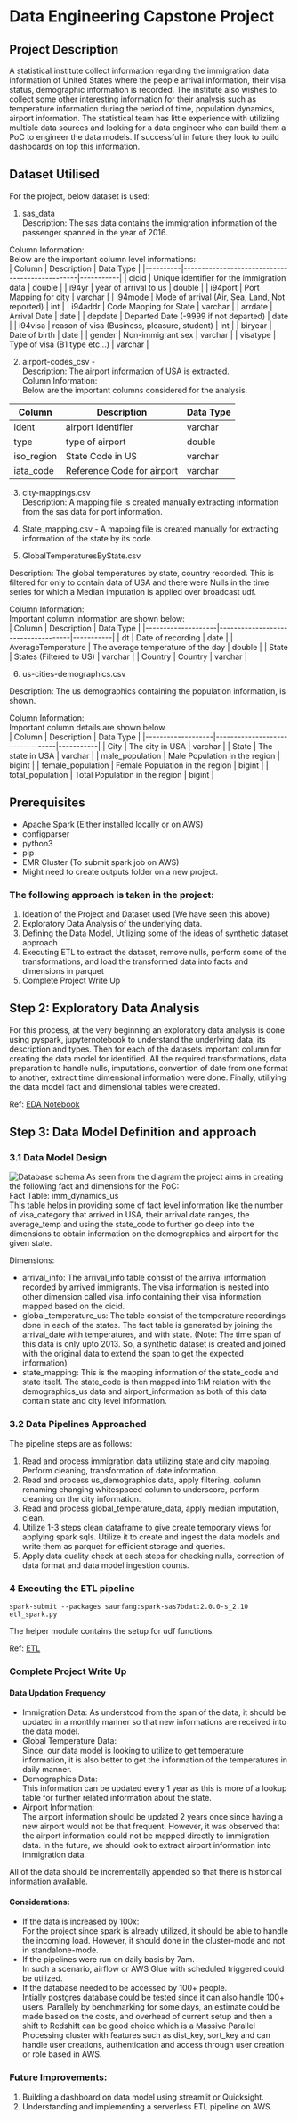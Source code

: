 # Data Engineering Capstone Project

## Project Description
A statistical institute collect information regarding the immigration data information of United States where the people arrival information, their visa status, demographic information is recorded. The institute also wishes to collect some other interesting information for their analysis such as temperature information during the period of time, population dynamics, airport information. The statistical team has little experience with utiliziing multiple data sources and looking for a data engineer who can build them a PoC to engineer the data models. If successful in future they look to build dashboards on top this information.

## Dataset Utilised
For the project, below dataset is used:  
1. sas_data  
Description: The sas data contains the immigration information of the passenger spanned in the year of 2016.  

Column Information:  
Below are the important column level informations:  
| Column   | Description                                    | Data Type |
|----------|------------------------------------------------|-----------|
| cicid    | Unique identifier for the immigration data     | double    |
| i94yr    | year of arrival to us                          | double    |
| i94port  | Port Mapping for city                          | varchar   |
| i94mode  | Mode of arrival (Air, Sea, Land, Not reported) | int       |
| i94addr  | Code Mapping for State                         | varchar   |
| arrdate  | Arrival Date                                   | date      |
| depdate  | Departed Date (-9999 if not departed)          | date      |
| i94visa  | reason of visa (Business, pleasure, student)   | int       |
| biryear  | Date of birth                                  | date      |
| gender   | Non-immigrant sex                              | varchar   |
| visatype | Type of visa (B1 type etc...)                  | varchar   |

2. airport-codes_csv -  
Description: The airport information of USA is extracted.   
Column Information:  
Below are the important columns considered for the analysis.  

| Column     | Description                | Data Type |
|------------|----------------------------|-----------|
| ident      | airport identifier         | varchar   |
| type       | type of airport            | double    |
| iso_region | State Code in US           | varchar   |
| iata_code  | Reference Code for airport | varchar   |

3. city-mappings.csv  
Description:  A mapping file is created manually extracting information from the sas data for port information.  

4. State_mapping.csv - A mapping file is created manually for extracting information of the state by its code.  

5. GlobalTemperaturesByState.csv  

Description:  The global temperatures by state, country recorded. This is filtered for only to contain data of USA and there were Nulls in the time series for which a Median imputation is applied over broadcast udf.  

Column Information:   
Important column information are shown below:  
| Column             | Description                        | Data Type |
|--------------------|------------------------------------|-----------|
| dt                 | Date of recording                  | date      |
| AverageTemperature | The average temperature of the day | double    |
| State              | States (Filtered to US)            | varchar   |
| Country            | Country                            | varchar   |


6. us-cities-demographics.csv  

Description: The us demographics containing the population information, is shown.  

Column Information:  
Important column details are shown below  
| Column            | Description                     | Data Type |
|-------------------|---------------------------------|-----------|
| City              | The city in USA                 | varchar   |
| State             | The state in USA                | varchar   |
| male_population   | Male Population in the region   | bigint    |
| female_population | Female Population in the region | bigint    |
| total_population  | Total Population in the region  | bigint    |

## Prerequisites
- Apache Spark (Either installed locally or on AWS)
- configparser
- python3
- pip
- EMR Cluster (To submit spark job on AWS)
- Might need to create outputs folder on a new project.  
### The following approach is taken in the project:  
1. Ideation of the Project and Dataset used (We have seen this above)
2. Exploratory Data Analysis of the underlying data.
3. Defining the Data Model, Utilizing some of the ideas of synthetic dataset approach
4. Executing ETL to extract the dataset, remove nulls, perform some of the transformations, and load the transformed data into facts and dimensions in parquet
5. Complete Project Write Up


## Step 2: Exploratory Data Analysis  
For this process, at the very beginning an exploratory data analysis is done using pyspark, jupyternotebook to understand the underlying data, its description and types. Then for each of the datasets important column for creating the data model for identified. All the required transformations, data preparation to handle nulls, imputations, convertion of date from one format to another, extract time dimensional information were done. Finally, utiliying the data model fact and dimensional tables were created.  

Ref: [EDA Notebook](spark_tranform_exploration/Exploration_NB.ipynb)

## Step 3: Data Model Definition and approach
### 3.1 Data Model Design

![Database schema](docs/assests/imm_dynamics_us.png)
As seen from the diagram the project aims in creating the following fact and dimensions for the PoC:  
Fact Table:  imm_dynamics_us  
This table helps in providing some of fact level information like the number of visa_category that arrived in USA, their arrival date ranges, the average_temp and using the state_code to further go deep into the dimensions to obtain information on the demographics and airport for the given state.  

Dimensions:  
- arrival_info:  The arrival_info table consist of the arrival information recorded by arrived immigrants. The visa information is nested into other dimension called visa_info containing their visa information mapped based on the cicid.  
- global_temperature_us: The table consist of the temperature recordings done in each of the states. The fact table is generated by joining the arrival_date with temperatures, and with state. (Note: The time span of this data is only upto 2013. So, a synthetic dataset is created and joined with the original data to extend the span to get the expected information)  
- state_mapping: This is the mapping information of the state_code and state itself. The state_code is then mapped into 1:M relation with the demographics_us data and airport_information as both of this data contain state and city level information.  

### 3.2 Data Pipelines Approached
The pipeline steps are as follows:  
1. Read and process immigration data utilizing state and city mapping. Perform cleaning, transformation of date information.  
2. Read and process us_demographics data, apply filtering, column renaming changing whitespaced column to underscore, perform cleaning on the city information.  
3. Read and process global_temperature_data, apply median imputation, clean.  
4. Utilize 1-3 steps clean dataframe to give create temporary views for applying spark sqls. Utilize it to create and ingest the data models and write them as parquet for efficient storage and queries.  
5. Apply data quality check at each steps for checking nulls, correction of data format and data model ingestion counts.    

### 4 Executing the ETL pipeline
```
spark-submit --packages saurfang:spark-sas7bdat:2.0.0-s_2.10 etl_spark.py 
```
The helper module contains the setup for udf functions.  

Ref: [ETL](etl_spark.py)

### Complete Project Write Up  
#### Data Updation Frequency  
- Immigration Data:
As understood from the span of the data, it should be updated in a monthly manner so that new informations are received into the data model.  
- Global Temperature Data:  
Since, our data model is looking to utilize to get temperature information, it is also better to get the information of the temperatures in daily manner.  
- Demographics Data:  
This information can be updated every 1 year as this is more of a lookup table for further related information about the state.  
- Airport Information:  
The airport information should be updated 2 years once since having a new airport would not be that frequent. However, it was observed that the airport information could not be mapped directly to immigration data. In the future, we should look to extract airport information into immigration data.  

All of the data should be incrementally appended so that there is historical information available.  

#### Considerations:  
- If the data is increased by 100x:  
For the project since spark is already utilized, it should be able to handle the incoming load. However, it should done in the cluster-mode and not in standalone-mode.  
- If the pipelines were run on daily basis by 7am.  
In such a scenario, airflow or AWS Glue with scheduled triggered could be utilized.  
- If the database needed to be accessed by 100+ people.  
Intially postgres database could be tested since it can also handle 100+ users. Parallely by benchmarking for some days, an estimate could be made based on the costs, and overhead of current setup and then a shift to Redshift can be good choice which is a Massive Parallel Processing cluster with features such as dist_key, sort_key and can handle user creations, authentication and access through user creation or role based in AWS.  

### Future Improvements:  
1. Building a dashboard on data model using streamlit or Quicksight.    
2. Understanding and implementing a serverless ETL pipeline on AWS.  